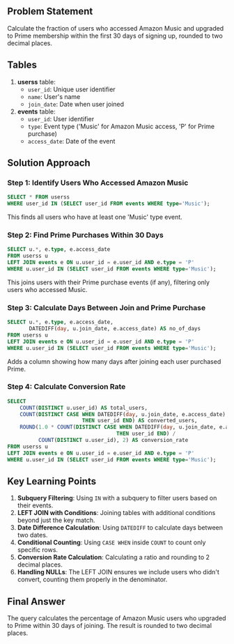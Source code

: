 ## Problem Statement

Calculate the fraction of users who accessed Amazon Music and upgraded to Prime membership within the first 30 days of signing up, rounded to two decimal places.

## Tables

1. **userss** table:
    - `user_id`: Unique user identifier
    - `name`: User's name
    - `join_date`: Date when user joined
2. **events** table:
    - `user_id`: User identifier
    - `type`: Event type ('Music' for Amazon Music access, 'P' for Prime purchase)
    - `access_date`: Date of the event

## Solution Approach

### Step 1: Identify Users Who Accessed Amazon Music

```SQL
SELECT * FROM userss
WHERE user_id IN (SELECT user_id FROM events WHERE type='Music');
```

This finds all users who have at least one 'Music' type event.

### Step 2: Find Prime Purchases Within 30 Days

```SQL
SELECT u.*, e.type, e.access_date
FROM userss u
LEFT JOIN events e ON u.user_id = e.user_id AND e.type = 'P'
WHERE u.user_id IN (SELECT user_id FROM events WHERE type='Music');
```

This joins users with their Prime purchase events (if any), filtering only users who accessed Music.

### Step 3: Calculate Days Between Join and Prime Purchase

```SQL
SELECT u.*, e.type, e.access_date,
       DATEDIFF(day, u.join_date, e.access_date) AS no_of_days
FROM userss u
LEFT JOIN events e ON u.user_id = e.user_id AND e.type = 'P'
WHERE u.user_id IN (SELECT user_id FROM events WHERE type='Music');
```

Adds a column showing how many days after joining each user purchased Prime.

### Step 4: Calculate Conversion Rate

```SQL
SELECT
    COUNT(DISTINCT u.user_id) AS total_users,
    COUNT(DISTINCT CASE WHEN DATEDIFF(day, u.join_date, e.access_date) <= 30
                        THEN user_id END) AS converted_users,
    ROUND(1.0 * COUNT(DISTINCT CASE WHEN DATEDIFF(day, u.join_date, e.access_date) <= 30
                                   THEN user_id END) /
          COUNT(DISTINCT u.user_id), 2) AS conversion_rate
FROM userss u
LEFT JOIN events e ON u.user_id = e.user_id AND e.type = 'P'
WHERE u.user_id IN (SELECT user_id FROM events WHERE type='Music');
```

## Key Learning Points

1. **Subquery Filtering**: Using `IN` with a subquery to filter users based on their events.
2. **LEFT JOIN with Conditions**: Joining tables with additional conditions beyond just the key match.
3. **Date Difference Calculation**: Using `DATEDIFF` to calculate days between two dates.
4. **Conditional Counting**: Using `CASE WHEN` inside `COUNT` to count only specific rows.
5. **Conversion Rate Calculation**: Calculating a ratio and rounding to 2 decimal places.
6. **Handling NULLs**: The LEFT JOIN ensures we include users who didn't convert, counting them properly in the denominator.

## Final Answer

The query calculates the percentage of Amazon Music users who upgraded to Prime within 30 days of joining. The result is rounded to two decimal places.
